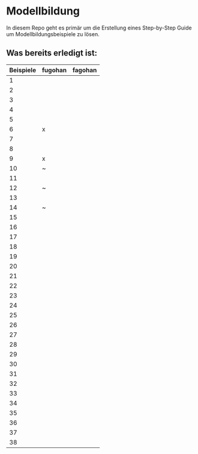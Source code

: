# Modellbildung
In diesem Repo geht es primär um die Erstellung eines Step-by-Step Guide um Modellbildungsbeispiele zu lösen. 

## Was bereits erledigt ist: 
Beispiele|fugohan|fagohan
---|------|---
1||
2||
3||
4||
5||
6|x|
7||
8||
9|x|
10|~|
11||
12|~|
13||
14|~|
15||
16||
17||
18||
19||
20||
21||
22||
23||
24||
25||
26||
27||
28||
29||
30||
31||
32||
33||
34||
35||
36||
37||
38||
